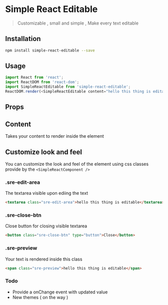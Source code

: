 Simple React Editable
=====================
> Customizable , small and simple , Make every text editable

Installation
------------
```sh
npm install simple-react-editable --save
````
Usage
---
````javascript
import React from 'react';
import ReactDOM from 'react-dom';
import SimpleReactEditable from 'simple-react-editable';
ReactDOM.render(<SimpleReactEditable content="hello this thing is editable" />, document.getElementById('page'));
````
Props
-----
## Content
Takes your content to render inside the element

Customize look and feel
-----------------------
You can customize the look and feel of the element using css classes provide by the `<SimpleReactComponent />`

### .sre-edit-area
The textarea visible upon ediing the text

```html
<textarea class="sre-edit-area">hello this thing is editable</textarea>
```

### .sre-close-btn
Close button for closing visible textarea
```html
<button class="sre-close-btn" type="button">Close</button>
```

### .sre-preview
Your text is rendered inside this class
```html
<span class="sre-preview">hello this thing is editable</span>
```

### Todo
* Provide a onChange event with updated value
* New themes ( on the way )
